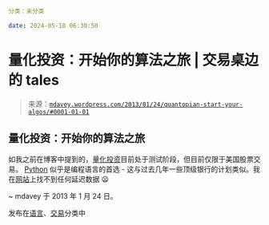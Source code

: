 ```yml

分类：未分类

date: 2024-05-18 06:30:50

```

# 量化投资：开始你的算法之旅 | 交易桌边的 tales

> 来源：[`mdavey.wordpress.com/2013/01/24/quantopian-start-your-algos/#0001-01-01`](https://mdavey.wordpress.com/2013/01/24/quantopian-start-your-algos/#0001-01-01)

## 量化投资：开始你的算法之旅

如我之前在博客中提到的，[量化投资](http://www.forbes.com/sites/tomiogeron/2013/01/23/quantopian-brings-algorithmic-trading-to-masses/)目前处于测试阶段，但目前仅限于美国股票交易。 [Python](https://www.quantopian.com/help) 似乎是编程语言的首选 - 这与过去几年一些顶级银行的计划类似。我在[网站](https://www.quantopian.com/help)上找不到任何延迟数据 😦

~ mdavey 于 2013 年 1 月 24 日。

发布在[语言](https://mdavey.wordpress.com/category/languages/)、[交易](https://mdavey.wordpress.com/category/trading/)分类中
